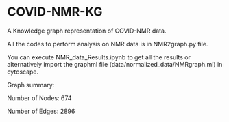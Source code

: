 # COVID-NMR-KG
A Knowledge graph representation of COVID-NMR data.

All the codes to perform analysis on NMR data is in NMR2graph.py file. 

You can execute NMR_data_Results.ipynb to get all the results or alternatively import the graphml file (data/normalized_data/NMRgraph.ml) in cytoscape. 

Graph summary:

Number of Nodes: 674

Number of Edges: 2896
